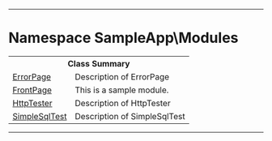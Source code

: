 - - -

# Namespace SampleApp\Modules #

<table class="title">
<tr><th colspan="2" class="title">Class Summary</th></tr>
<tr><td class="name"><a href="https://github.com/JeyDotC/Hirudo-docs/blob/master/sampleapp/modules/errorpage.html">ErrorPage</a></td><td class="description">Description of ErrorPage</td></tr>
<tr><td class="name"><a href="https://github.com/JeyDotC/Hirudo-docs/blob/master/sampleapp/modules/frontpage.html">FrontPage</a></td><td class="description">This is a sample module.</td></tr>
<tr><td class="name"><a href="https://github.com/JeyDotC/Hirudo-docs/blob/master/sampleapp/modules/httptester.html">HttpTester</a></td><td class="description">Description of HttpTester</td></tr>
<tr><td class="name"><a href="https://github.com/JeyDotC/Hirudo-docs/blob/master/sampleapp/modules/simplesqltest.html">SimpleSqlTest</a></td><td class="description">Description of SimpleSqlTest</td></tr>
</table>

- - -

